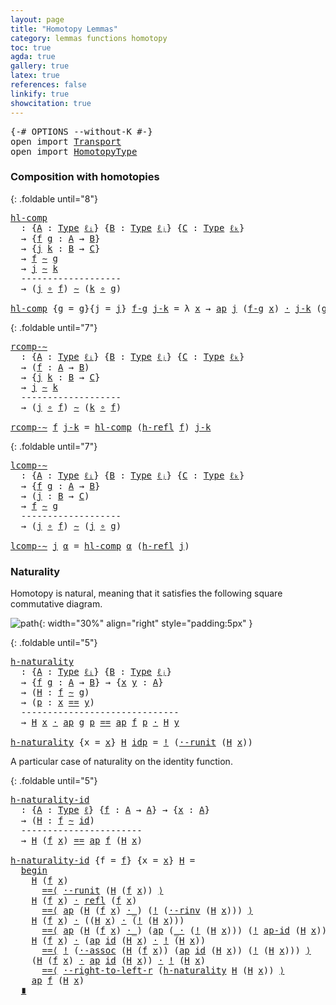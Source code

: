 ```yaml
---
layout: page
title: "Homotopy Lemmas"
category: lemmas functions homotopy
toc: true
agda: true
gallery: true
latex: true
references: false
linkify: true
showcitation: true
---
```


<div class="hide" >
<pre class="Agda">
<a id="215" class="Symbol">{-#</a> <a id="219" class="Keyword">OPTIONS</a> <a id="227" class="Pragma">--without-K</a> <a id="239" class="Symbol">#-}</a>
<a id="243" class="Keyword">open</a> <a id="248" class="Keyword">import</a> <a id="255" href="Transport.html" class="Module">Transport</a>
<a id="265" class="Keyword">open</a> <a id="270" class="Keyword">import</a> <a id="277" href="HomotopyType.html" class="Module">HomotopyType</a>
</pre>
</div>


### Composition with homotopies

{: .foldable until="8"}
<pre class="Agda">
<a id="hl-comp"></a><a id="380" href="HomotopyLemmas.html#380" class="Function">hl-comp</a>
  <a id="390" class="Symbol">:</a> <a id="392" class="Symbol">{</a><a id="393" href="HomotopyLemmas.html#393" class="Bound">A</a> <a id="395" class="Symbol">:</a> <a id="397" href="Intro.html#1803" class="Function">Type</a> <a id="402" href="Intro.html#2245" class="Generalizable">ℓᵢ</a><a id="404" class="Symbol">}</a> <a id="406" class="Symbol">{</a><a id="407" href="HomotopyLemmas.html#407" class="Bound">B</a> <a id="409" class="Symbol">:</a> <a id="411" href="Intro.html#1803" class="Function">Type</a> <a id="416" href="Intro.html#2248" class="Generalizable">ℓⱼ</a><a id="418" class="Symbol">}</a> <a id="420" class="Symbol">{</a><a id="421" href="HomotopyLemmas.html#421" class="Bound">C</a> <a id="423" class="Symbol">:</a> <a id="425" href="Intro.html#1803" class="Function">Type</a> <a id="430" href="Intro.html#2251" class="Generalizable">ℓₖ</a><a id="432" class="Symbol">}</a>
  <a id="436" class="Symbol">→</a> <a id="438" class="Symbol">{</a><a id="439" href="HomotopyLemmas.html#439" class="Bound">f</a> <a id="441" href="HomotopyLemmas.html#441" class="Bound">g</a> <a id="443" class="Symbol">:</a> <a id="445" href="HomotopyLemmas.html#393" class="Bound">A</a> <a id="447" class="Symbol">→</a> <a id="449" href="HomotopyLemmas.html#407" class="Bound">B</a><a id="450" class="Symbol">}</a>
  <a id="454" class="Symbol">→</a> <a id="456" class="Symbol">{</a><a id="457" href="HomotopyLemmas.html#457" class="Bound">j</a> <a id="459" href="HomotopyLemmas.html#459" class="Bound">k</a> <a id="461" class="Symbol">:</a> <a id="463" href="HomotopyLemmas.html#407" class="Bound">B</a> <a id="465" class="Symbol">→</a> <a id="467" href="HomotopyLemmas.html#421" class="Bound">C</a><a id="468" class="Symbol">}</a>
  <a id="472" class="Symbol">→</a> <a id="474" href="HomotopyLemmas.html#439" class="Bound">f</a> <a id="476" href="HomotopyType.html#1013" class="Function Operator">∼</a> <a id="478" href="HomotopyLemmas.html#441" class="Bound">g</a>
  <a id="482" class="Symbol">→</a> <a id="484" href="HomotopyLemmas.html#457" class="Bound">j</a> <a id="486" href="HomotopyType.html#1013" class="Function Operator">∼</a> <a id="488" href="HomotopyLemmas.html#459" class="Bound">k</a>
  <a id="492" class="Comment">-------------------</a>
  <a id="514" class="Symbol">→</a> <a id="516" class="Symbol">(</a><a id="517" href="HomotopyLemmas.html#457" class="Bound">j</a> <a id="519" href="BasicFunctions.html#1016" class="Function Operator">∘</a> <a id="521" href="HomotopyLemmas.html#439" class="Bound">f</a><a id="522" class="Symbol">)</a> <a id="524" href="HomotopyType.html#1013" class="Function Operator">∼</a> <a id="526" class="Symbol">(</a><a id="527" href="HomotopyLemmas.html#459" class="Bound">k</a> <a id="529" href="BasicFunctions.html#1016" class="Function Operator">∘</a> <a id="531" href="HomotopyLemmas.html#441" class="Bound">g</a><a id="532" class="Symbol">)</a>

<a id="535" href="HomotopyLemmas.html#380" class="Function">hl-comp</a> <a id="543" class="Symbol">{</a><a id="544" class="Argument">g</a> <a id="546" class="Symbol">=</a> <a id="548" href="HomotopyLemmas.html#548" class="Bound">g</a><a id="549" class="Symbol">}{</a><a id="551" class="Argument">j</a> <a id="553" class="Symbol">=</a> <a id="555" href="HomotopyLemmas.html#555" class="Bound">j</a><a id="556" class="Symbol">}</a> <a id="558" href="HomotopyLemmas.html#558" class="Bound">f-g</a> <a id="562" href="HomotopyLemmas.html#562" class="Bound">j-k</a> <a id="566" class="Symbol">=</a> <a id="568" class="Symbol">λ</a> <a id="570" href="HomotopyLemmas.html#570" class="Bound">x</a> <a id="572" class="Symbol">→</a> <a id="574" href="AlgebraOnPaths.html#389" class="Function">ap</a> <a id="577" href="HomotopyLemmas.html#555" class="Bound">j</a> <a id="579" class="Symbol">(</a><a id="580" href="HomotopyLemmas.html#558" class="Bound">f-g</a> <a id="584" href="HomotopyLemmas.html#570" class="Bound">x</a><a id="585" class="Symbol">)</a> <a id="587" href="BasicFunctions.html#3893" class="Function Operator">·</a> <a id="589" href="HomotopyLemmas.html#562" class="Bound">j-k</a> <a id="593" class="Symbol">(</a><a id="594" href="HomotopyLemmas.html#548" class="Bound">g</a> <a id="596" href="HomotopyLemmas.html#570" class="Bound">x</a><a id="597" class="Symbol">)</a>
</pre>


{: .foldable until="7"}
<pre class="Agda">
<a id="rcomp-∼"></a><a id="649" href="HomotopyLemmas.html#649" class="Function">rcomp-∼</a>
  <a id="659" class="Symbol">:</a> <a id="661" class="Symbol">{</a><a id="662" href="HomotopyLemmas.html#662" class="Bound">A</a> <a id="664" class="Symbol">:</a> <a id="666" href="Intro.html#1803" class="Function">Type</a> <a id="671" href="Intro.html#2245" class="Generalizable">ℓᵢ</a><a id="673" class="Symbol">}</a> <a id="675" class="Symbol">{</a><a id="676" href="HomotopyLemmas.html#676" class="Bound">B</a> <a id="678" class="Symbol">:</a> <a id="680" href="Intro.html#1803" class="Function">Type</a> <a id="685" href="Intro.html#2248" class="Generalizable">ℓⱼ</a><a id="687" class="Symbol">}</a> <a id="689" class="Symbol">{</a><a id="690" href="HomotopyLemmas.html#690" class="Bound">C</a> <a id="692" class="Symbol">:</a> <a id="694" href="Intro.html#1803" class="Function">Type</a> <a id="699" href="Intro.html#2251" class="Generalizable">ℓₖ</a><a id="701" class="Symbol">}</a>
  <a id="705" class="Symbol">→</a> <a id="707" class="Symbol">(</a><a id="708" href="HomotopyLemmas.html#708" class="Bound">f</a> <a id="710" class="Symbol">:</a> <a id="712" href="HomotopyLemmas.html#662" class="Bound">A</a> <a id="714" class="Symbol">→</a> <a id="716" href="HomotopyLemmas.html#676" class="Bound">B</a><a id="717" class="Symbol">)</a>
  <a id="721" class="Symbol">→</a> <a id="723" class="Symbol">{</a><a id="724" href="HomotopyLemmas.html#724" class="Bound">j</a> <a id="726" href="HomotopyLemmas.html#726" class="Bound">k</a> <a id="728" class="Symbol">:</a> <a id="730" href="HomotopyLemmas.html#676" class="Bound">B</a> <a id="732" class="Symbol">→</a> <a id="734" href="HomotopyLemmas.html#690" class="Bound">C</a><a id="735" class="Symbol">}</a>
  <a id="739" class="Symbol">→</a> <a id="741" href="HomotopyLemmas.html#724" class="Bound">j</a> <a id="743" href="HomotopyType.html#1013" class="Function Operator">∼</a> <a id="745" href="HomotopyLemmas.html#726" class="Bound">k</a>
  <a id="749" class="Comment">-------------------</a>
  <a id="771" class="Symbol">→</a> <a id="773" class="Symbol">(</a><a id="774" href="HomotopyLemmas.html#724" class="Bound">j</a> <a id="776" href="BasicFunctions.html#1016" class="Function Operator">∘</a> <a id="778" href="HomotopyLemmas.html#708" class="Bound">f</a><a id="779" class="Symbol">)</a> <a id="781" href="HomotopyType.html#1013" class="Function Operator">∼</a> <a id="783" class="Symbol">(</a><a id="784" href="HomotopyLemmas.html#726" class="Bound">k</a> <a id="786" href="BasicFunctions.html#1016" class="Function Operator">∘</a> <a id="788" href="HomotopyLemmas.html#708" class="Bound">f</a><a id="789" class="Symbol">)</a>

<a id="792" href="HomotopyLemmas.html#649" class="Function">rcomp-∼</a> <a id="800" href="HomotopyLemmas.html#800" class="Bound">f</a> <a id="802" href="HomotopyLemmas.html#802" class="Bound">j-k</a> <a id="806" class="Symbol">=</a> <a id="808" href="HomotopyLemmas.html#380" class="Function">hl-comp</a> <a id="816" class="Symbol">(</a><a id="817" href="HomotopyType.html#1219" class="Function">h-refl</a> <a id="824" href="HomotopyLemmas.html#800" class="Bound">f</a><a id="825" class="Symbol">)</a> <a id="827" href="HomotopyLemmas.html#802" class="Bound">j-k</a>
</pre>

{: .foldable until="7"}
<pre class="Agda">
<a id="lcomp-∼"></a><a id="880" href="HomotopyLemmas.html#880" class="Function">lcomp-∼</a>
  <a id="890" class="Symbol">:</a> <a id="892" class="Symbol">{</a><a id="893" href="HomotopyLemmas.html#893" class="Bound">A</a> <a id="895" class="Symbol">:</a> <a id="897" href="Intro.html#1803" class="Function">Type</a> <a id="902" href="Intro.html#2245" class="Generalizable">ℓᵢ</a><a id="904" class="Symbol">}</a> <a id="906" class="Symbol">{</a><a id="907" href="HomotopyLemmas.html#907" class="Bound">B</a> <a id="909" class="Symbol">:</a> <a id="911" href="Intro.html#1803" class="Function">Type</a> <a id="916" href="Intro.html#2248" class="Generalizable">ℓⱼ</a><a id="918" class="Symbol">}</a> <a id="920" class="Symbol">{</a><a id="921" href="HomotopyLemmas.html#921" class="Bound">C</a> <a id="923" class="Symbol">:</a> <a id="925" href="Intro.html#1803" class="Function">Type</a> <a id="930" href="Intro.html#2251" class="Generalizable">ℓₖ</a><a id="932" class="Symbol">}</a>
  <a id="936" class="Symbol">→</a> <a id="938" class="Symbol">{</a><a id="939" href="HomotopyLemmas.html#939" class="Bound">f</a> <a id="941" href="HomotopyLemmas.html#941" class="Bound">g</a> <a id="943" class="Symbol">:</a> <a id="945" href="HomotopyLemmas.html#893" class="Bound">A</a> <a id="947" class="Symbol">→</a> <a id="949" href="HomotopyLemmas.html#907" class="Bound">B</a><a id="950" class="Symbol">}</a>
  <a id="954" class="Symbol">→</a> <a id="956" class="Symbol">(</a><a id="957" href="HomotopyLemmas.html#957" class="Bound">j</a> <a id="959" class="Symbol">:</a> <a id="961" href="HomotopyLemmas.html#907" class="Bound">B</a> <a id="963" class="Symbol">→</a> <a id="965" href="HomotopyLemmas.html#921" class="Bound">C</a><a id="966" class="Symbol">)</a>
  <a id="970" class="Symbol">→</a> <a id="972" href="HomotopyLemmas.html#939" class="Bound">f</a> <a id="974" href="HomotopyType.html#1013" class="Function Operator">∼</a> <a id="976" href="HomotopyLemmas.html#941" class="Bound">g</a>
  <a id="980" class="Comment">-------------------</a>
  <a id="1002" class="Symbol">→</a> <a id="1004" class="Symbol">(</a><a id="1005" href="HomotopyLemmas.html#957" class="Bound">j</a> <a id="1007" href="BasicFunctions.html#1016" class="Function Operator">∘</a> <a id="1009" href="HomotopyLemmas.html#939" class="Bound">f</a><a id="1010" class="Symbol">)</a> <a id="1012" href="HomotopyType.html#1013" class="Function Operator">∼</a> <a id="1014" class="Symbol">(</a><a id="1015" href="HomotopyLemmas.html#957" class="Bound">j</a> <a id="1017" href="BasicFunctions.html#1016" class="Function Operator">∘</a> <a id="1019" href="HomotopyLemmas.html#941" class="Bound">g</a><a id="1020" class="Symbol">)</a>

<a id="1023" href="HomotopyLemmas.html#880" class="Function">lcomp-∼</a> <a id="1031" href="HomotopyLemmas.html#1031" class="Bound">j</a> <a id="1033" href="HomotopyLemmas.html#1033" class="Bound">α</a> <a id="1035" class="Symbol">=</a> <a id="1037" href="HomotopyLemmas.html#380" class="Function">hl-comp</a> <a id="1045" href="HomotopyLemmas.html#1033" class="Bound">α</a> <a id="1047" class="Symbol">(</a><a id="1048" href="HomotopyType.html#1219" class="Function">h-refl</a> <a id="1055" href="HomotopyLemmas.html#1031" class="Bound">j</a><a id="1056" class="Symbol">)</a>
</pre>


### Naturality

Homotopy is natural, meaning that it satisfies the following
square commutative diagram.

![path](/assets/ipe-images/h-naturality.png){: width="30%"  align="right" style="padding:5px" }

{: .foldable until="5"}
<pre class="Agda">
<a id="h-naturality"></a><a id="1311" href="HomotopyLemmas.html#1311" class="Function">h-naturality</a>
  <a id="1326" class="Symbol">:</a> <a id="1328" class="Symbol">{</a><a id="1329" href="HomotopyLemmas.html#1329" class="Bound">A</a> <a id="1331" class="Symbol">:</a> <a id="1333" href="Intro.html#1803" class="Function">Type</a> <a id="1338" href="Intro.html#2245" class="Generalizable">ℓᵢ</a><a id="1340" class="Symbol">}</a> <a id="1342" class="Symbol">{</a><a id="1343" href="HomotopyLemmas.html#1343" class="Bound">B</a> <a id="1345" class="Symbol">:</a> <a id="1347" href="Intro.html#1803" class="Function">Type</a> <a id="1352" href="Intro.html#2248" class="Generalizable">ℓⱼ</a><a id="1354" class="Symbol">}</a>
  <a id="1358" class="Symbol">→</a> <a id="1360" class="Symbol">{</a><a id="1361" href="HomotopyLemmas.html#1361" class="Bound">f</a> <a id="1363" href="HomotopyLemmas.html#1363" class="Bound">g</a> <a id="1365" class="Symbol">:</a> <a id="1367" href="HomotopyLemmas.html#1329" class="Bound">A</a> <a id="1369" class="Symbol">→</a> <a id="1371" href="HomotopyLemmas.html#1343" class="Bound">B</a><a id="1372" class="Symbol">}</a> <a id="1374" class="Symbol">→</a> <a id="1376" class="Symbol">{</a><a id="1377" href="HomotopyLemmas.html#1377" class="Bound">x</a> <a id="1379" href="HomotopyLemmas.html#1379" class="Bound">y</a> <a id="1381" class="Symbol">:</a> <a id="1383" href="HomotopyLemmas.html#1329" class="Bound">A</a><a id="1384" class="Symbol">}</a>
  <a id="1388" class="Symbol">→</a> <a id="1390" class="Symbol">(</a><a id="1391" href="HomotopyLemmas.html#1391" class="Bound">H</a> <a id="1393" class="Symbol">:</a> <a id="1395" href="HomotopyLemmas.html#1361" class="Bound">f</a> <a id="1397" href="HomotopyType.html#1013" class="Function Operator">∼</a> <a id="1399" href="HomotopyLemmas.html#1363" class="Bound">g</a><a id="1400" class="Symbol">)</a>
  <a id="1404" class="Symbol">→</a> <a id="1406" class="Symbol">(</a><a id="1407" href="HomotopyLemmas.html#1407" class="Bound">p</a> <a id="1409" class="Symbol">:</a> <a id="1411" href="HomotopyLemmas.html#1377" class="Bound">x</a> <a id="1413" href="BasicTypes.html#4284" class="Datatype Operator">==</a> <a id="1416" href="HomotopyLemmas.html#1379" class="Bound">y</a><a id="1417" class="Symbol">)</a>
  <a id="1421" class="Comment">------------------------------</a>
  <a id="1454" class="Symbol">→</a> <a id="1456" href="HomotopyLemmas.html#1391" class="Bound">H</a> <a id="1458" href="HomotopyLemmas.html#1377" class="Bound">x</a> <a id="1460" href="BasicFunctions.html#3893" class="Function Operator">·</a> <a id="1462" href="AlgebraOnPaths.html#389" class="Function">ap</a> <a id="1465" href="HomotopyLemmas.html#1363" class="Bound">g</a> <a id="1467" href="HomotopyLemmas.html#1407" class="Bound">p</a> <a id="1469" href="BasicTypes.html#4284" class="Datatype Operator">==</a> <a id="1472" href="AlgebraOnPaths.html#389" class="Function">ap</a> <a id="1475" href="HomotopyLemmas.html#1361" class="Bound">f</a> <a id="1477" href="HomotopyLemmas.html#1407" class="Bound">p</a> <a id="1479" href="BasicFunctions.html#3893" class="Function Operator">·</a> <a id="1481" href="HomotopyLemmas.html#1391" class="Bound">H</a> <a id="1483" href="HomotopyLemmas.html#1379" class="Bound">y</a>

<a id="1486" href="HomotopyLemmas.html#1311" class="Function">h-naturality</a> <a id="1499" class="Symbol">{</a><a id="1500" class="Argument">x</a> <a id="1502" class="Symbol">=</a> <a id="1504" href="HomotopyLemmas.html#1504" class="Bound">x</a><a id="1505" class="Symbol">}</a> <a id="1507" href="HomotopyLemmas.html#1507" class="Bound">H</a> <a id="1509" href="BasicTypes.html#4339" class="InductiveConstructor">idp</a> <a id="1513" class="Symbol">=</a> <a id="1515" href="BasicFunctions.html#4299" class="Function Operator">!</a> <a id="1517" class="Symbol">(</a><a id="1518" href="AlgebraOnPaths.html#2678" class="Function">·-runit</a> <a id="1526" class="Symbol">(</a><a id="1527" href="HomotopyLemmas.html#1507" class="Bound">H</a> <a id="1529" href="HomotopyLemmas.html#1504" class="Bound">x</a><a id="1530" class="Symbol">))</a>
</pre>

A particular case of naturality on the identity function.

{: .foldable until="5"}
<pre class="Agda">
<a id="h-naturality-id"></a><a id="1641" href="HomotopyLemmas.html#1641" class="Function">h-naturality-id</a>
  <a id="1659" class="Symbol">:</a> <a id="1661" class="Symbol">{</a><a id="1662" href="HomotopyLemmas.html#1662" class="Bound">A</a> <a id="1664" class="Symbol">:</a> <a id="1666" href="Intro.html#1803" class="Function">Type</a> <a id="1671" href="Intro.html#2243" class="Generalizable">ℓ</a><a id="1672" class="Symbol">}</a> <a id="1674" class="Symbol">{</a><a id="1675" href="HomotopyLemmas.html#1675" class="Bound">f</a> <a id="1677" class="Symbol">:</a> <a id="1679" href="HomotopyLemmas.html#1662" class="Bound">A</a> <a id="1681" class="Symbol">→</a> <a id="1683" href="HomotopyLemmas.html#1662" class="Bound">A</a><a id="1684" class="Symbol">}</a> <a id="1686" class="Symbol">→</a> <a id="1688" class="Symbol">{</a><a id="1689" href="HomotopyLemmas.html#1689" class="Bound">x</a> <a id="1691" class="Symbol">:</a> <a id="1693" href="HomotopyLemmas.html#1662" class="Bound">A</a><a id="1694" class="Symbol">}</a>
  <a id="1698" class="Symbol">→</a> <a id="1700" class="Symbol">(</a><a id="1701" href="HomotopyLemmas.html#1701" class="Bound">H</a> <a id="1703" class="Symbol">:</a> <a id="1705" href="HomotopyLemmas.html#1675" class="Bound">f</a> <a id="1707" href="HomotopyType.html#1013" class="Function Operator">∼</a> <a id="1709" href="BasicFunctions.html#376" class="Function">id</a><a id="1711" class="Symbol">)</a>
  <a id="1715" class="Comment">-----------------------</a>
  <a id="1741" class="Symbol">→</a> <a id="1743" href="HomotopyLemmas.html#1701" class="Bound">H</a> <a id="1745" class="Symbol">(</a><a id="1746" href="HomotopyLemmas.html#1675" class="Bound">f</a> <a id="1748" href="HomotopyLemmas.html#1689" class="Bound">x</a><a id="1749" class="Symbol">)</a> <a id="1751" href="BasicTypes.html#4284" class="Datatype Operator">==</a> <a id="1754" href="AlgebraOnPaths.html#389" class="Function">ap</a> <a id="1757" href="HomotopyLemmas.html#1675" class="Bound">f</a> <a id="1759" class="Symbol">(</a><a id="1760" href="HomotopyLemmas.html#1701" class="Bound">H</a> <a id="1762" href="HomotopyLemmas.html#1689" class="Bound">x</a><a id="1763" class="Symbol">)</a>

<a id="1766" href="HomotopyLemmas.html#1641" class="Function">h-naturality-id</a> <a id="1782" class="Symbol">{</a><a id="1783" class="Argument">f</a> <a id="1785" class="Symbol">=</a> <a id="1787" href="HomotopyLemmas.html#1787" class="Bound">f</a><a id="1788" class="Symbol">}</a> <a id="1790" class="Symbol">{</a><a id="1791" class="Argument">x</a> <a id="1793" class="Symbol">=</a> <a id="1795" href="HomotopyLemmas.html#1795" class="Bound">x</a><a id="1796" class="Symbol">}</a> <a id="1798" href="HomotopyLemmas.html#1798" class="Bound">H</a> <a id="1800" class="Symbol">=</a>
  <a id="1804" href="BasicFunctions.html#5358" class="Function Operator">begin</a>
    <a id="1814" href="HomotopyLemmas.html#1798" class="Bound">H</a> <a id="1816" class="Symbol">(</a><a id="1817" href="HomotopyLemmas.html#1787" class="Bound">f</a> <a id="1819" href="HomotopyLemmas.html#1795" class="Bound">x</a><a id="1820" class="Symbol">)</a>
      <a id="1828" href="BasicFunctions.html#5058" class="Function Operator">==⟨</a> <a id="1832" href="AlgebraOnPaths.html#2678" class="Function">·-runit</a> <a id="1840" class="Symbol">(</a><a id="1841" href="HomotopyLemmas.html#1798" class="Bound">H</a> <a id="1843" class="Symbol">(</a><a id="1844" href="HomotopyLemmas.html#1787" class="Bound">f</a> <a id="1846" href="HomotopyLemmas.html#1795" class="Bound">x</a><a id="1847" class="Symbol">))</a> <a id="1850" href="BasicFunctions.html#5058" class="Function Operator">⟩</a>
    <a id="1856" href="HomotopyLemmas.html#1798" class="Bound">H</a> <a id="1858" class="Symbol">(</a><a id="1859" href="HomotopyLemmas.html#1787" class="Bound">f</a> <a id="1861" href="HomotopyLemmas.html#1795" class="Bound">x</a><a id="1862" class="Symbol">)</a> <a id="1864" href="BasicFunctions.html#3893" class="Function Operator">·</a> <a id="1866" href="BasicTypes.html#4576" class="Function">refl</a> <a id="1871" class="Symbol">(</a><a id="1872" href="HomotopyLemmas.html#1787" class="Bound">f</a> <a id="1874" href="HomotopyLemmas.html#1795" class="Bound">x</a><a id="1875" class="Symbol">)</a>
      <a id="1883" href="BasicFunctions.html#5058" class="Function Operator">==⟨</a> <a id="1887" href="AlgebraOnPaths.html#389" class="Function">ap</a> <a id="1890" class="Symbol">(</a><a id="1891" href="HomotopyLemmas.html#1798" class="Bound">H</a> <a id="1893" class="Symbol">(</a><a id="1894" href="HomotopyLemmas.html#1787" class="Bound">f</a> <a id="1896" href="HomotopyLemmas.html#1795" class="Bound">x</a><a id="1897" class="Symbol">)</a> <a id="1899" href="BasicFunctions.html#3893" class="Function Operator">·_</a><a id="1901" class="Symbol">)</a> <a id="1903" class="Symbol">(</a><a id="1904" href="BasicFunctions.html#4299" class="Function Operator">!</a> <a id="1906" class="Symbol">(</a><a id="1907" href="AlgebraOnPaths.html#3176" class="Function">·-rinv</a> <a id="1914" class="Symbol">(</a><a id="1915" href="HomotopyLemmas.html#1798" class="Bound">H</a> <a id="1917" href="HomotopyLemmas.html#1795" class="Bound">x</a><a id="1918" class="Symbol">)))</a> <a id="1922" href="BasicFunctions.html#5058" class="Function Operator">⟩</a>
    <a id="1928" href="HomotopyLemmas.html#1798" class="Bound">H</a> <a id="1930" class="Symbol">(</a><a id="1931" href="HomotopyLemmas.html#1787" class="Bound">f</a> <a id="1933" href="HomotopyLemmas.html#1795" class="Bound">x</a><a id="1934" class="Symbol">)</a> <a id="1936" href="BasicFunctions.html#3893" class="Function Operator">·</a> <a id="1938" class="Symbol">((</a><a id="1940" href="HomotopyLemmas.html#1798" class="Bound">H</a> <a id="1942" href="HomotopyLemmas.html#1795" class="Bound">x</a><a id="1943" class="Symbol">)</a> <a id="1945" href="BasicFunctions.html#3893" class="Function Operator">·</a> <a id="1947" class="Symbol">(</a><a id="1948" href="BasicFunctions.html#4299" class="Function Operator">!</a> <a id="1950" class="Symbol">(</a><a id="1951" href="HomotopyLemmas.html#1798" class="Bound">H</a> <a id="1953" href="HomotopyLemmas.html#1795" class="Bound">x</a><a id="1954" class="Symbol">)))</a>
      <a id="1964" href="BasicFunctions.html#5058" class="Function Operator">==⟨</a> <a id="1968" href="AlgebraOnPaths.html#389" class="Function">ap</a> <a id="1971" class="Symbol">(</a><a id="1972" href="HomotopyLemmas.html#1798" class="Bound">H</a> <a id="1974" class="Symbol">(</a><a id="1975" href="HomotopyLemmas.html#1787" class="Bound">f</a> <a id="1977" href="HomotopyLemmas.html#1795" class="Bound">x</a><a id="1978" class="Symbol">)</a> <a id="1980" href="BasicFunctions.html#3893" class="Function Operator">·_</a><a id="1982" class="Symbol">)</a> <a id="1984" class="Symbol">(</a><a id="1985" href="AlgebraOnPaths.html#389" class="Function">ap</a> <a id="1988" class="Symbol">(</a><a id="1989" href="BasicFunctions.html#3893" class="Function Operator">_·</a> <a id="1992" class="Symbol">(</a><a id="1993" href="BasicFunctions.html#4299" class="Function Operator">!</a> <a id="1995" class="Symbol">(</a><a id="1996" href="HomotopyLemmas.html#1798" class="Bound">H</a> <a id="1998" href="HomotopyLemmas.html#1795" class="Bound">x</a><a id="1999" class="Symbol">)))</a> <a id="2003" class="Symbol">(</a><a id="2004" href="BasicFunctions.html#4299" class="Function Operator">!</a> <a id="2006" href="AlgebraOnPaths.html#2218" class="Function">ap-id</a> <a id="2012" class="Symbol">(</a><a id="2013" href="HomotopyLemmas.html#1798" class="Bound">H</a> <a id="2015" href="HomotopyLemmas.html#1795" class="Bound">x</a><a id="2016" class="Symbol">)))</a> <a id="2020" href="BasicFunctions.html#5058" class="Function Operator">⟩</a>
    <a id="2026" href="HomotopyLemmas.html#1798" class="Bound">H</a> <a id="2028" class="Symbol">(</a><a id="2029" href="HomotopyLemmas.html#1787" class="Bound">f</a> <a id="2031" href="HomotopyLemmas.html#1795" class="Bound">x</a><a id="2032" class="Symbol">)</a> <a id="2034" href="BasicFunctions.html#3893" class="Function Operator">·</a> <a id="2036" class="Symbol">(</a><a id="2037" href="AlgebraOnPaths.html#389" class="Function">ap</a> <a id="2040" href="BasicFunctions.html#376" class="Function">id</a> <a id="2043" class="Symbol">(</a><a id="2044" href="HomotopyLemmas.html#1798" class="Bound">H</a> <a id="2046" href="HomotopyLemmas.html#1795" class="Bound">x</a><a id="2047" class="Symbol">)</a> <a id="2049" href="BasicFunctions.html#3893" class="Function Operator">·</a> <a id="2051" href="BasicFunctions.html#4299" class="Function Operator">!</a> <a id="2053" class="Symbol">(</a><a id="2054" href="HomotopyLemmas.html#1798" class="Bound">H</a> <a id="2056" href="HomotopyLemmas.html#1795" class="Bound">x</a><a id="2057" class="Symbol">))</a>
      <a id="2066" href="BasicFunctions.html#5058" class="Function Operator">==⟨</a> <a id="2070" href="BasicFunctions.html#4299" class="Function Operator">!</a> <a id="2072" class="Symbol">(</a><a id="2073" href="AlgebraOnPaths.html#3532" class="Function">·-assoc</a> <a id="2081" class="Symbol">(</a><a id="2082" href="HomotopyLemmas.html#1798" class="Bound">H</a> <a id="2084" class="Symbol">(</a><a id="2085" href="HomotopyLemmas.html#1787" class="Bound">f</a> <a id="2087" href="HomotopyLemmas.html#1795" class="Bound">x</a><a id="2088" class="Symbol">))</a> <a id="2091" class="Symbol">(</a><a id="2092" href="AlgebraOnPaths.html#389" class="Function">ap</a> <a id="2095" href="BasicFunctions.html#376" class="Function">id</a> <a id="2098" class="Symbol">(</a><a id="2099" href="HomotopyLemmas.html#1798" class="Bound">H</a> <a id="2101" href="HomotopyLemmas.html#1795" class="Bound">x</a><a id="2102" class="Symbol">))</a> <a id="2105" class="Symbol">(</a><a id="2106" href="BasicFunctions.html#4299" class="Function Operator">!</a> <a id="2108" class="Symbol">(</a><a id="2109" href="HomotopyLemmas.html#1798" class="Bound">H</a> <a id="2111" href="HomotopyLemmas.html#1795" class="Bound">x</a><a id="2112" class="Symbol">)))</a> <a id="2116" href="BasicFunctions.html#5058" class="Function Operator">⟩</a>
    <a id="2122" class="Symbol">(</a><a id="2123" href="HomotopyLemmas.html#1798" class="Bound">H</a> <a id="2125" class="Symbol">(</a><a id="2126" href="HomotopyLemmas.html#1787" class="Bound">f</a> <a id="2128" href="HomotopyLemmas.html#1795" class="Bound">x</a><a id="2129" class="Symbol">)</a> <a id="2131" href="BasicFunctions.html#3893" class="Function Operator">·</a> <a id="2133" href="AlgebraOnPaths.html#389" class="Function">ap</a> <a id="2136" href="BasicFunctions.html#376" class="Function">id</a> <a id="2139" class="Symbol">(</a><a id="2140" href="HomotopyLemmas.html#1798" class="Bound">H</a> <a id="2142" href="HomotopyLemmas.html#1795" class="Bound">x</a><a id="2143" class="Symbol">))</a> <a id="2146" href="BasicFunctions.html#3893" class="Function Operator">·</a> <a id="2148" href="BasicFunctions.html#4299" class="Function Operator">!</a> <a id="2150" class="Symbol">(</a><a id="2151" href="HomotopyLemmas.html#1798" class="Bound">H</a> <a id="2153" href="HomotopyLemmas.html#1795" class="Bound">x</a><a id="2154" class="Symbol">)</a>
      <a id="2162" href="BasicFunctions.html#5058" class="Function Operator">==⟨</a> <a id="2166" href="AlgebraOnPaths.html#5210" class="Function">·-right-to-left-r</a> <a id="2184" class="Symbol">(</a><a id="2185" href="HomotopyLemmas.html#1311" class="Function">h-naturality</a> <a id="2198" href="HomotopyLemmas.html#1798" class="Bound">H</a> <a id="2200" class="Symbol">(</a><a id="2201" href="HomotopyLemmas.html#1798" class="Bound">H</a> <a id="2203" href="HomotopyLemmas.html#1795" class="Bound">x</a><a id="2204" class="Symbol">))</a> <a id="2207" href="BasicFunctions.html#5058" class="Function Operator">⟩</a>
    <a id="2213" href="AlgebraOnPaths.html#389" class="Function">ap</a> <a id="2216" href="HomotopyLemmas.html#1787" class="Bound">f</a> <a id="2218" class="Symbol">(</a><a id="2219" href="HomotopyLemmas.html#1798" class="Bound">H</a> <a id="2221" href="HomotopyLemmas.html#1795" class="Bound">x</a><a id="2222" class="Symbol">)</a>
  <a id="2226" href="BasicFunctions.html#5241" class="Function Operator">∎</a>
</pre>
